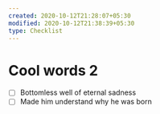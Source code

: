 ```yaml
---
created: 2020-10-12T21:28:07+05:30
modified: 2020-10-12T21:38:39+05:30
type: Checklist
---
```


# Cool words 2

- [ ] Bottomless well of eternal sadness
- [ ] Made him understand why he was born